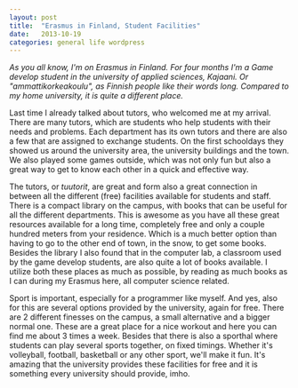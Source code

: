 ```yaml
---
layout: post
title:  "Erasmus in Finland, Student Facilities"
date:   2013-10-19
categories: general life wordpress
---
```


_As you all know, I'm on Erasmus in Finland. For four months I'm a Game develop student in the university of applied sciences, Kajaani. Or "ammattikorkeakoulu", as Finnish people like their words long. Compared to my home university, it is quite a different place._

Last time I already talked about tutors, who welcomed me at my arrival. There are many tutors, which are students who help students with their needs and problems. Each department has its own tutors and there are also a few that are assigned to exchange students. On the first schooldays they showed us around the university area, the university buildings and the town. We also played some games outside, which was not only fun but also a great way to get to know each other in a quick and effective way.

The tutors, or _tuutorit_,  are great and form also a great connection in between all the different (free) facilities available for students and staff. There is a compact library on the campus, with books that can be useful for all the different departments. This is awesome as you have all these great resources available for a long time, completely free and only a couple hundred meters from your residence. Which is a much better option than having to go to the other end of town, in the snow, to get some books. Besides the library I also found that in the computer lab, a classroom used by the game develop students, are also quite a lot of books available. I utilize both these places as much as possible, by reading as much books as I can during my Erasmus here, all computer science related.

Sport is important, especially for a programmer like myself. And yes, also for this are several options provided by the university, again for free. There are 2 different finesses on the campus, a small alternative and a bigger normal one. These are a great place for a nice workout and here you can find me about 3 times a week. Besides that there is also a sporthal where students can play several sports together, on fixed timings. Whether it's volleyball, football, basketball or any other sport, we'll make it fun. It's amazing that the university provides these facilities for free and it is something every university should provide, imho.
